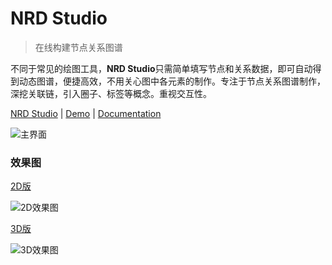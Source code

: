 # NRD Studio

> 在线构建节点关系图谱

不同于常见的绘图工具，**NRD Studio**只需简单填写节点和关系数据，即可自动得到动态图谱，便捷高效，不用关心图中各元素的制作。专注于节点关系图谱制作，深挖关联链，引入圈子、标签等概念。重视交互性。

[NRD Studio](https://nrdstudio.cn) | [Demo](https://tech.pkoala.com/#/view?app=demo) | [Documentation](https://nrdstudio.cn/docs)

![主界面](https://nrdstudio.cn/res/main_app.png)

### 效果图

[2D版](https://tech.pkoala.com/#/view/dd586f6c3ec1155119c608d57669724b)

![2D效果图](https://tech.pkoala.com/docs/images/a2d.gif)


[3D版](https://tech.pkoala.com/#/std/dd586f6c3ec1155119c608d57669724b)

![3D效果图](https://tech.pkoala.com/docs/images/wzry_3d.gif)




